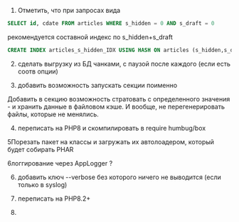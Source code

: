 1) Отметить, что при запросах вида

```sql
SELECT id, cdate FROM articles WHERE s_hidden = 0 AND s_draft = 0
```
рекомендуется составной индекс по s_hidden+s_draft

```sql
CREATE INDEX articles_s_hidden_IDX USING HASH ON articles (s_hidden,s_draft);
```

2) сделать выгрузку из БД чанками, с паузой после каждого (если есть соотв опции)

3) добавить возможность запускать секции поименно

Добавить в секцию возможность стратовать с определенного значения - и хранить данные в файловом кэше.
И вообще, не перегенерировать файлы, которые не менялись. 

4) переписать на PHP8 и скомпилировать в require humbug/box 

5Порезать пакет на классы и загружать их автолоадером, который будет собирать PHAR

6логгирование через AppLogger ?

6) добавить ключ --verbose без которого ничего не выводится (если только в syslog)

7) переписать на PHP8.2+
8) 